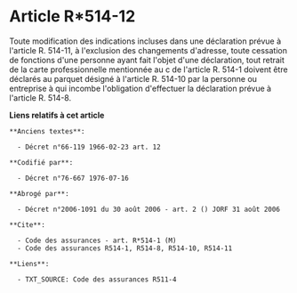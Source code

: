 # Article R*514-12

Toute modification des indications incluses dans une déclaration prévue à l'article R. 514-11, à l'exclusion des changements
d'adresse, toute cessation de fonctions d'une personne ayant fait l'objet d'une déclaration, tout retrait de la carte
professionnelle mentionnée au c de l'article R. 514-1 doivent être déclarés au parquet désigné à l'article R. 514-10 par la
personne ou entreprise à qui incombe l'obligation d'effectuer la déclaration prévue à l'article R. 514-8.

**Liens relatifs à cet article**

	**Anciens textes**:

	  - Décret n°66-119 1966-02-23 art. 12

	**Codifié par**:

	  - Décret n°76-667 1976-07-16

	**Abrogé par**:

	  - Décret n°2006-1091 du 30 août 2006 - art. 2 () JORF 31 août 2006

	**Cite**:

	  - Code des assurances - art. R*514-1 (M)
	  - Code des assurances R514-1, R514-8, R514-10, R514-11

	**Liens**:

	  - TXT_SOURCE: Code des assurances R511-4
